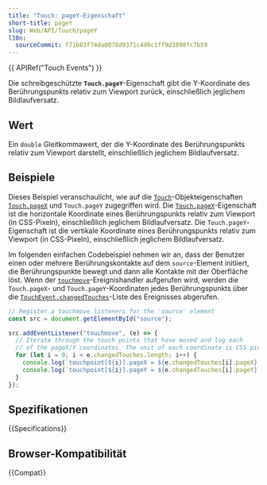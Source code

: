 ```yaml
---
title: "Touch: pageY-Eigenschaft"
short-title: pageY
slug: Web/API/Touch/pageY
l10n:
  sourceCommit: f71683f74da0078d9371c4d0c1ff9d3898fc7b59
---
```


{{ APIRef("Touch Events") }}

Die schreibgeschützte **`Touch.pageY`**-Eigenschaft gibt die Y-Koordinate des Berührungspunkts relativ zum Viewport zurück, einschließlich jeglichem Bildlaufversatz.

## Wert

Ein `double` Gleitkommawert, der die Y-Koordinate des Berührungspunkts relativ zum Viewport darstellt, einschließlich jeglichem Bildlaufversatz.

## Beispiele

Dieses Beispiel veranschaulicht, wie auf die [`Touch`](/de/docs/Web/API/Touch)-Objekteigenschaften [`Touch.pageX`](/de/docs/Web/API/Touch/pageX) und `Touch.pageY` zugegriffen wird. Die [`Touch.pageX`](/de/docs/Web/API/Touch/pageX)-Eigenschaft ist die horizontale Koordinate eines Berührungspunkts relativ zum Viewport (in CSS-Pixeln), einschließlich jeglichem Bildlaufversatz. Die `Touch.pageY`-Eigenschaft ist die vertikale Koordinate eines Berührungspunkts relativ zum Viewport (in CSS-Pixeln), einschließlich jeglichem Bildlaufversatz.

Im folgenden einfachen Codebeispiel nehmen wir an, dass der Benutzer einen oder mehrere Berührungskontakte auf dem `source`-Element initiiert, die Berührungspunkte bewegt und dann alle Kontakte mit der Oberfläche löst. Wenn der [`touchmove`](/de/docs/Web/API/Element/touchmove_event)-Ereignishandler aufgerufen wird, werden die `Touch.pageX`- und `Touch.pageY`-Koordinaten jedes Berührungspunkts über die [`TouchEvent.changedTouches`](/de/docs/Web/API/TouchEvent/changedTouches)-Liste des Ereignisses abgerufen.

```js
// Register a touchmove listeners for the 'source' element
const src = document.getElementById("source");

src.addEventListener("touchmove", (e) => {
  // Iterate through the touch points that have moved and log each
  // of the pageX/Y coordinates. The unit of each coordinate is CSS pixels.
  for (let i = 0; i < e.changedTouches.length; i++) {
    console.log(`touchpoint[${i}].pageX = ${e.changedTouches[i].pageX}`);
    console.log(`touchpoint[${i}].pageY = ${e.changedTouches[i].pageY}`);
  }
});
```

## Spezifikationen

{{Specifications}}

## Browser-Kompatibilität

{{Compat}}
